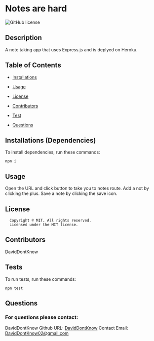 # Notes are hard
![GitHub license](https://img.shields.io/badge/license-MIT-blue.svg?style=plastic)

## Description 
A note taking app that uses Express.js and is deplyed on Heroku.

## Table of Contents 
* [Installations](#dependencies)
* [Usage](#usage)

* [License](#license)

* [Contributors](#contributors)
* [Test](#test)
* [Questions](#Questions)

## Installations (Dependencies)
To install dependencies, run these commands:
```
npm i
```

## Usage 
Open the URL and click button to take you to notes route. Add a not by clicking the plus. Save a note by clicking the save icon.
## License 
      Copyright © MIT. All rights reserved. 
      Licensed under the MIT license.

## Contributors 
DavidDontKnow

## Tests
To run tests, run these commands:
```
npm test
```

## Questions
### For questions please contact:
DavidDontKnow
Github URL: [DavidDontKnow](https://github.com/DavidDontKnow/)
Contact Email: DavidDontKnow02@gmail.com

